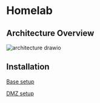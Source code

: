 # Homelab 

## Architecture Overview
![architecture drawio](https://github.com/user-attachments/assets/e3d6e211-60dd-4693-a8bf-74a6478297c6)

## Installation
[Base setup](https://github.com/hiCozyty/homelab/blob/main/readme/base_homelab_setup.md)

[DMZ setup](https://github.com/hiCozyty/homelab/blob/main/readme/dmz_setup.md)
